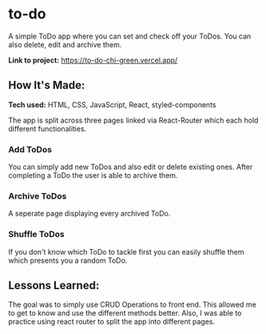 # to-do

A simple ToDo app where you can set and check off your ToDos. You can also delete, edit and archive them.

**Link to project:** https://to-do-chi-green.vercel.app/

## How It's Made:

**Tech used:** HTML, CSS, JavaScript, React, styled-components

The app is split across three pages linked via React-Router which each hold different functionalities.

### Add ToDos

You can simply add new ToDos and also edit or delete existing ones. After completing a ToDo the user is able to archive them.

### Archive ToDos

A seperate page displaying every archived ToDo.

### Shuffle ToDos

If you don't know which ToDo to tackle first you can easily shuffle them which presents you a random ToDo.

## Lessons Learned:

The goal was to simply use CRUD Operations to front end. This allowed me to get to know and use the different methods better. Also, I was able to practice using react router to split the app into different pages.
